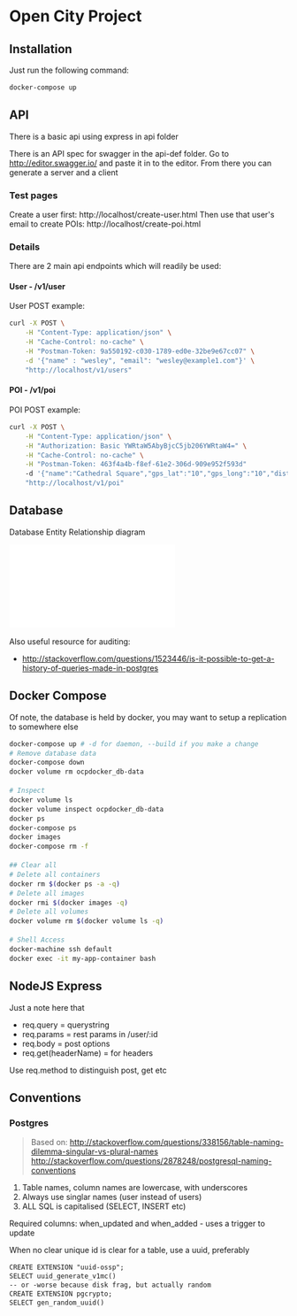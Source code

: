 Open City Project
=================

Installation
------------
Just run the following command:
```bash
docker-compose up
```

API
---

There is a basic api using express in api folder

There is an API spec for swagger in the api-def folder. Go to http://editor.swagger.io/ and paste it in to the editor.
From there you can generate a server and a client

### Test pages
Create a user first: http://localhost/create-user.html
Then use that user's email to create POIs: http://localhost/create-poi.html

### Details  
There are 2 main api endpoints which will readily be used:

#### User - /v1/user
User POST example:

```bash
curl -X POST \
    -H "Content-Type: application/json" \
    -H "Cache-Control: no-cache" \
    -H "Postman-Token: 9a550192-c030-1789-ed0e-32be9e67cc07" \
    -d '{"name" : "wesley", "email": "wesley@example1.com"}' \
    "http://localhost/v1/users"
```  

#### POI - /v1/poi
POI POST example:

```bash
curl -X POST \
    -H "Content-Type: application/json" \
    -H "Authorization: Basic YWRtaW5AbyBjcC5jb206YWRtaW4=" \
    -H "Cache-Control: no-cache" \
    -H "Postman-Token: 463f4a4b-f8ef-61e2-306d-909e952f593d"
    -d '{"name":"Cathedral Square","gps_lat":"10","gps_long":"10","distanceInMetres":100,"start_date":"2017-03-06T11:00:00.000Z","end_date":"2017-03-06T12:00:00.000Z","is_all_day":true,"poi_url":"","description":"It'"'"'s a historic site","categories":"6","tags":"","is_every_day":true,"days_of_week":"1,2,3"}' \
    "http://localhost/v1/poi"
```

Database
--------
Database Entity Relationship diagram

![DB Diagram](/db/db-design.pdf "OCP Database design")

Also useful resource for auditing:

* http://stackoverflow.com/questions/1523446/is-it-possible-to-get-a-history-of-queries-made-in-postgres

Docker Compose
--------------
Of note, the database is held by docker, you may want to setup a replication to somewhere else

```bash
docker-compose up # -d for daemon, --build if you make a change
# Remove database data
docker-compose down
docker volume rm ocpdocker_db-data

# Inspect
docker volume ls
docker volume inspect ocpdocker_db-data
docker ps
docker-compose ps
docker images
docker-compose rm -f

## Clear all
# Delete all containers
docker rm $(docker ps -a -q)
# Delete all images
docker rmi $(docker images -q)
# Delete all volumes
docker volume rm $(docker volume ls -q)

# Shell Access
docker-machine ssh default
docker exec -it my-app-container bash
```

NodeJS Express 
--------------
Just a note here that 
* req.query = querystring
* req.params = rest params in /user/:id
* req.body = post options
* req.get(headerName) = for headers

Use req.method to distinguish post, get etc

Conventions
-----------
### Postgres
> Based on: http://stackoverflow.com/questions/338156/table-naming-dilemma-singular-vs-plural-names
> http://stackoverflow.com/questions/2878248/postgresql-naming-conventions

1. Table names, column names are lowercase, with underscores
2. Always use singlar names (user instead of users)
3. ALL SQL is capitalised (SELECT, INSERT etc)

Required columns: when_updated and when_added - uses a trigger to update

When no clear unique id is clear for a table, use a uuid, preferably
```
CREATE EXTENSION "uuid-ossp";
SELECT uuid_generate_v1mc()
-- or -worse because disk frag, but actually random
CREATE EXTENSION pgcrypto;
SELECT gen_random_uuid()
```


